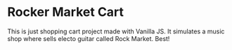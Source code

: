 # Rocker Market Cart
This is just shopping cart project made with Vanilla JS. It simulates a music shop where sells electo guitar called Rock Market.
Best!
